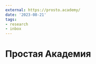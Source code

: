 ```yaml
---
external: https://prosto.academy/
date: '2023-08-21'
tags:
- research
- inbox
---
```


# Простая Академия
